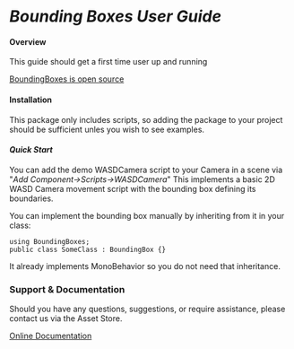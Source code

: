 # **_Bounding Boxes User Guide_**

#### **Overview**
This guide should get a first time user up and running

[BoundingBoxes is open source](https://github.com/Gestalt-Engine/BoundingBoxes)

#### **Installation**
This package only includes scripts, so adding the package to your project
should be sufficient unles you wish to see examples.

#### *Quick Start*
You can add the demo WASDCamera script to your Camera in a scene via "*Add Component->Scripts->WASDCamera*"
This implements a basic 2D WASD Camera movement script with the bounding box
defining its boundaries.

You can implement the bounding box manually by inheriting from it in your class:

```
using BoundingBoxes;
public class SomeClass : BoundingBox {}
```

It already implements MonoBehavior so you do not need that inheritance.

### **Support & Documentation**
Should you have any questions, suggestions, or require assistance, please contact us via the Asset Store.

[Online Documentation](http://www.gestaltengine.com/bounding-boxes-documentation/)
